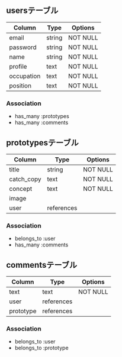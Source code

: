 ## usersテーブル

| Column     | Type       | Options        |
| ---------- | ---------- | -------------- |
| email      | string     | NOT NULL       |
| password   | string     | NOT NULL       |
| name       | string     | NOT NULL       |
| profile    | text       | NOT NULL       |
| occupation | text       | NOT NULL       |
| position   | text       | NOT NULL       |

### Association
- has_many :prototypes
- has_many :comments



## prototypesテーブル

| Column     | Type       | Options        |
| ---------- | ---------- | -------------- |
| title      | string     | NOT NULL       |
| catch_copy | text       | NOT NULL       |
| concept    | text       | NOT NULL       |
| image      |            |                |
| user       | references |                |

### Association
- belongs_to :user
- has_many :comments



## commentsテーブル

| Column     | Type       | Options        |
| ---------- | ---------- | -------------- |
| text       | text       | NOT NULL       |
| user       | references |                |
| prototype  | references |                |

### Association
- belongs_to :user
- belongs_to :prototype